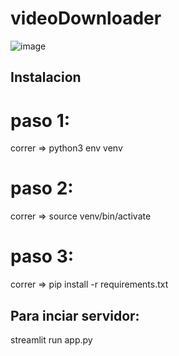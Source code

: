 # videoDownloader
![image](https://github.com/user-attachments/assets/7db5ee1a-a3b3-4eae-94bb-272c58506458)

## Instalacion
# paso 1:
correr => python3 env venv
# paso 2:
correr => source venv/bin/activate
# paso 3:
correr => pip install -r requirements.txt


## Para inciar servidor:
streamlit run app.py
